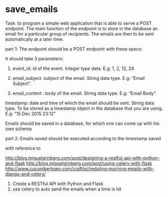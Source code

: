 # save_emails

Task: 
to program a simple web application that is able to serve a POST endpoint. The main function of the endpoint is to store in the database an email for a particular group of recipients. The emails are then to be sent automatically at a later time.

part 1:
The endpoint should be a POST endpoint with these specs:

It should take 3 parameters:

1) event_id: id of the event. Integer type data. E.g: 1, 2, 12, 24

2) email_subject: subject of the email. String data type. E.g: “Email Subject”.

3) email_content : body of the email. String data type. E.g: “Email Body”.

timestamp: date and time of which the email should be sent. String data type. To be stored as a timestamp object in the database that you are using. E.g: “15 Dec 2015 23:12”

Emails should be saved in a database, for which one can come up with his own schema

part 2:
Emails saved should be executed according to the timestamp saved

with reference to 

http://blog.miguelgrinberg.com/post/designing-a-restful-api-with-python-and-flask
http://blog.miguelgrinberg.com/post/using-celery-with-flask 
http://www.cucumbertown.com/craft/scheduling-morning-emails-with-django-and-celery/
 
 1. Create a RESTful API with Python and Flask
 2. use celery to auto send the emails when a time is hit
 
 

